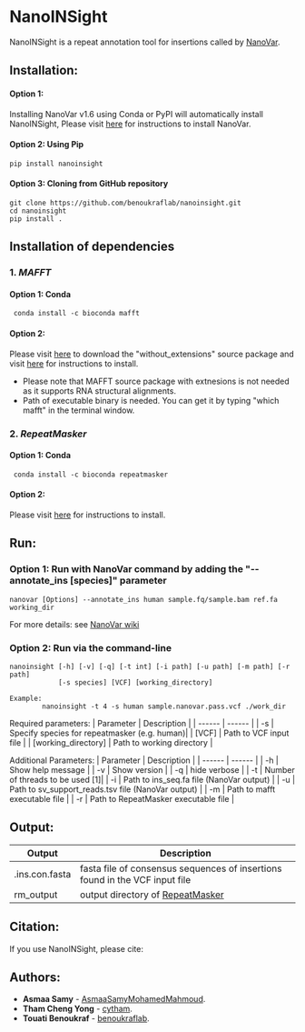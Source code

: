 # NanoINSight 
NanoINSight is a repeat annotation tool for insertions called by [NanoVar](https://github.com/benoukraflab/nanovar).

## Installation:

#### Option 1: 

Installing NanoVar v1.6 using Conda or PyPI will automatically install NanoINSight, Please visit [here](https://github.com/benoukraflab/NanoVar) for instructions to install NanoVar.

#### Option 2: Using Pip 
```
pip install nanoinsight
```
#### Option 3: Cloning from GitHub repository
```
git clone https://github.com/benoukraflab/nanoinsight.git
cd nanoinsight
pip install .
```
## Installation of dependencies
### 1. _MAFFT_
#### Option 1: Conda 
```
 conda install -c bioconda mafft
 ```
#### Option 2: 
Please visit [here](https://mafft.cbrc.jp/alignment/software/source.html) to download the "without_extensions" source package 
and visit [here](https://mafft.cbrc.jp/alignment/software/installation_without_root.html) for instructions to install.
* Please note that MAFFT source package with extnesions is not needed as it supports RNA structural alignments. 
* Path of executable binary is needed. You can get it by typing "which mafft" in the terminal window. 
### 2. _RepeatMasker_
#### Option 1: Conda 
```
 conda install -c bioconda repeatmasker
```
#### Option 2: 
Please visit [here](https://www.repeatmasker.org/RepeatMasker/) for instructions to install.

## Run:
### Option 1: Run with NanoVar command by adding the "--annotate_ins [species]" parameter 
```
nanovar [Options] --annotate_ins human sample.fq/sample.bam ref.fa working_dir 
```
For more details: see [NanoVar wiki](https://github.com/cytham/nanovar/wiki)

### Option 2: Run via the command-line 
```
nanoinsight [-h] [-v] [-q] [-t int] [-i path] [-u path] [-m path] [-r path] 
            [-s species] [VCF] [working_directory]

Example:
        nanoinsight -t 4 -s human sample.nanovar.pass.vcf ./work_dir
```
Required parameters:
| Parameter | Description |
| ------ | ------ |
| -s | Specify species for repeatmasker (e.g. human)|
| [VCF] | Path to VCF input file |
| [working_directory] | Path to working directory |

Additional Parameters:
| Parameter | Description |
| ------ | ------ |
| -h | Show help message |
| -v | Show version |
| -q | hide verbose |
| -t | Number of threads to be used [1]|
| -i | Path to ins_seq.fa file (NanoVar output) |
| -u | Path to sv_support_reads.tsv file (NanoVar output) |
| -m | Path to mafft executable file |
| -r | Path to RepeatMasker executable file |

## Output:
| Output | Description |
| ------ | ------ |
| .ins.con.fasta| fasta file of consensus sequences of insertions found in the VCF input file |
| rm_output | output directory of [RepeatMasker](https://www.repeatmasker.org/webrepeatmaskerhelp.html#reading) |

## Citation:
If you use NanoINSight, please cite:

## Authors:
* **Asmaa Samy** - [AsmaaSamyMohamedMahmoud](https://github.com/AsmaaSamyMohamedMahmoud).
* **Tham Cheng Yong** - [cytham](https://github.com/cytham).
* **Touati Benoukraf** - [benoukraflab](https://github.com/benoukraflab).
